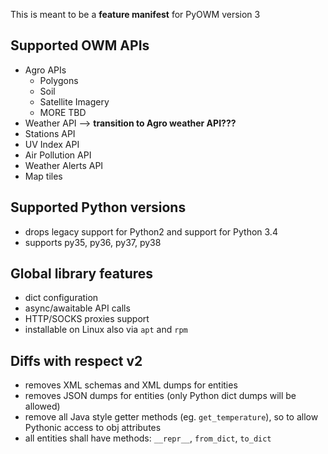 This is meant to be a **feature manifest** for PyOWM version 3

## Supported OWM APIs
- Agro APIs
    - Polygons
    - Soil
    - Satellite Imagery
    - MORE TBD
- Weather API --> **transition to Agro weather API???**
- Stations API
- UV Index API
- Air Pollution API
- Weather Alerts API
- Map tiles


## Supported Python versions
- drops legacy support for Python2 and support for Python 3.4
- supports py35, py36, py37, py38

## Global library features
- dict configuration
- async/awaitable API calls
- HTTP/SOCKS proxies support
- installable on Linux also via `apt` and `rpm`

## Diffs with respect v2
- removes XML schemas and XML dumps for entities
- removes JSON dumps for entities (only Python dict dumps will be allowed)
- remove all Java style getter methods (eg. `get_temperature`), so to allow Pythonic access to obj attributes
- all entities shall have methods: `__repr__`, `from_dict`, `to_dict`

